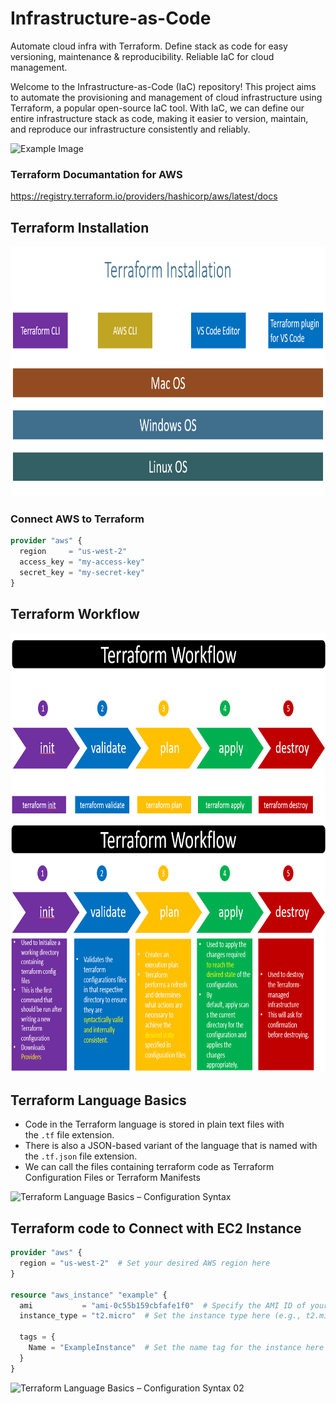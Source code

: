 # Infrastructure-as-Code
Automate cloud infra with Terraform. Define stack as code for easy versioning, maintenance &amp; reproducibility. Reliable IaC for cloud management.

Welcome to the Infrastructure-as-Code (IaC) repository! This project aims to automate the provisioning and management of cloud infrastructure using Terraform, a popular open-source IaC tool. With IaC, we can define our entire infrastructure stack as code, making it easier to version, maintain, and reproduce our infrastructure consistently and reliably.

<img src="https://github.com/vaibhavkapase1302/Infrastructure-as-Code/blob/main/Infrastructure-As-Code.jpg" width="800" height="400" alt="Example Image">


### Terraform Documantation for AWS 
https://registry.terraform.io/providers/hashicorp/aws/latest/docs

## Terraform Installation
<img src="https://github.com/vaibhavkapase1302/Infrastructure-as-Code-Terraform/blob/main/Terraform%20Installation.png" width="800" height="400" alt="Example Image">

 
### Connect AWS to Terraform 

```tf
provider "aws" {
  region     = "us-west-2"
  access_key = "my-access-key"
  secret_key = "my-secret-key"
}
```

## Terraform Workflow

<img src="https://github.com/vaibhavkapase1302/Infrastructure-as-Code-Terraform/blob/main/Terraform%20Workflow%2002.png" width="800" height="300" alt="Terraform Workflow Basics">

<img src="https://github.com/vaibhavkapase1302/Infrastructure-as-Code-Terraform/blob/main/Terraform%20Workflow.png" width="800" height="400" alt="Terraform Workflow">

## Terraform Language Basics
* Code in the Terraform language is stored in plain text files with the ```.tf``` file extension. 
* There is also a JSON-based variant of the language that is named with the ```.tf.json``` file extension.
* We can call the files containing terraform code as Terraform Configuration Files or Terraform Manifests

<img src="https://github.com/vaibhavkapase1302/Infrastructure-as-Code-Terraform/blob/main/Terraform%20Language%20Basics%20%E2%80%93%20Configuration%20Syntax.png" width="800" height="300" alt="Terraform Language Basics – Configuration Syntax">

## Terraform code to Connect with EC2 Instance

```tf
provider "aws" {
  region = "us-west-2"  # Set your desired AWS region here
}

resource "aws_instance" "example" {
  ami           = "ami-0c55b159cbfafe1f0"  # Specify the AMI ID of your desired EC2 instance image
  instance_type = "t2.micro"  # Set the instance type here (e.g., t2.micro, t2.small, etc.)

  tags = {
    Name = "ExampleInstance"  # Set the name tag for the instance here
  }
}
```

<img src="https://github.com/vaibhavkapase1302/Infrastructure-as-Code-Terraform/blob/main/Terraform%20Language%20Basics%20%E2%80%93%20Configuration%20Syntax%2002.png" width="800" height="300" alt="Terraform Language Basics – Configuration Syntax 02">
